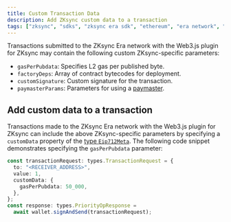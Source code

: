 ```yaml
---
title: Custom Transaction Data
description: Add ZKsync custom data to a transaction
tags: ["zksync", "sdks", "zksync era sdk", "ethereum", "era network", "web3.js", "web3.js plugin", "custom data", "transaction overrides", "gasperpubdata", "factorydeps", "customsignature"]
---
```


Transactions submitted to the ZKsync Era network with the Web3.js plugin for ZKsync may contain the following custom
ZKsync-specific parameters:

- `gasPerPubdata`: Specifies L2 gas per published byte.
- `factoryDeps`: Array of contract bytecodes for deployment.
- `customSignature`: Custom signature for the transaction.
- `paymasterParams`: Parameters for using a [paymaster](/js/web3js/paymasters).

## Add custom data to a transaction

Transactions made to the ZKsync Era network with the Web3.js plugin for ZKsync can include the above ZKsync-specific
parameters by specifying a `customData` property of the [type `Eip712Meta`](https://chainsafe.github.io/web3-plugin-zksync/types/types.Eip712Meta.html).
The following code snippet demonstrates specifying the `gasPerPubdata` parameter:

```ts
const transactionRequest: types.TransactionRequest = {
  to: "<RECEIVER_ADDRESS>",
  value: 1,
  customData: {
    gasPerPubdata: 50_000,
  },
};
const response: types.PriorityOpResponse =
  await wallet.signAndSend(transactionRequest);
```
